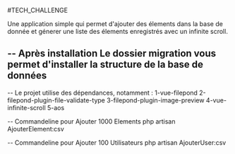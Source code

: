 #TECH_CHALLENGE 

Une application simple qui permet d'ajouter des élements dans la base de donnée et génerer une liste des élements enregistrés avec un infinite scroll. 

--
Après installation
Le dossier migration vous permet d'installer la structure de la base de données 
--

--
Le projet utilise des dépendances, notamment :
 1-vue-filepond 
 2-filepond-plugin-file-validate-type
 3-filepond-plugin-image-preview
 4-vue-infinite-scroll
 5-aos
 
 --
 Commandeline pour Ajouter 1000 Elements 
 php artisan AjouterElement:csv
 
 --
 Commandeline pour Ajouter 100 Utilisateurs 
 php artisan AjouterUser:csv
